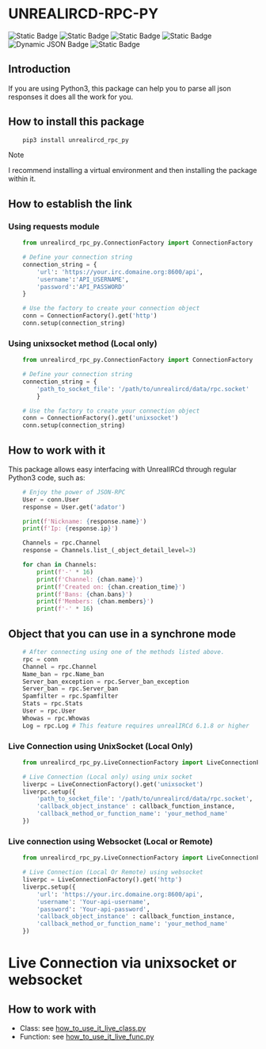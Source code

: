 # UNREALIRCD-RPC-PY
![Static Badge](https://img.shields.io/badge/UnrealIRCd-6.2.2%20or%20later-green)
![Static Badge](https://img.shields.io/badge/Python3-3.10%20or%20later-green)
![Static Badge](https://img.shields.io/badge/Requests->=2.25.1-green)
![Static Badge](https://img.shields.io/badge/Websockets->=13.1-green)
![Dynamic JSON Badge](https://img.shields.io/badge/dynamic/json?url=https%3A%2F%2Fraw.githubusercontent.com%2Fadator85%2Funrealircd_rpc_py%2Fmain%2Fversion.json&query=version&label=Current%20Version)
![Static Badge](https://img.shields.io/badge/Maintained-Yes-green)


## Introduction
If you are using Python3, this package can help you to parse all json responses it does all the work for you.

## How to install this package
```bash
    pip3 install unrealircd_rpc_py
```
> [!NOTE]
> I recommend installing a virtual environment and then installing the package within it.

## How to establish the link
### Using requests module
```python
    from unrealircd_rpc_py.ConnectionFactory import ConnectionFactory

    # Define your connection string
    connection_string = {
        'url': 'https://your.irc.domaine.org:8600/api',
        'username':'API_USERNAME',
        'password':'API_PASSWORD'
    }

    # Use the factory to create your connection object
    conn = ConnectionFactory().get('http')
    conn.setup(connection_string)
```
### Using unixsocket method (Local only)
```python
    from unrealircd_rpc_py.ConnectionFactory import ConnectionFactory

    # Define your connection string
    connection_string = {
        'path_to_socket_file': '/path/to/unrealircd/data/rpc.socket'
        }

    # Use the factory to create your connection object
    conn = ConnectionFactory().get('unixsocket')
    conn.setup(connection_string)
```

## How to work with it
This package allows easy interfacing with UnrealIRCd through regular Python3 code, such as:
```python
    # Enjoy the power of JSON-RPC
    User = conn.User
    response = User.get('adator')

    print(f'Nickname: {response.name}')
    print(f'Ip: {response.ip}')

    Channels = rpc.Channel
    response = Channels.list_(_object_detail_level=3)

    for chan in Channels:
        print(f'-' * 16)
        print(f'Channel: {chan.name}')
        print(f'Created on: {chan.creation_time}')
        print(f'Bans: {chan.bans}')
        print(f'Members: {chan.members}')
        print(f'-' * 16)
```
## Object that you can use in a synchrone mode
```python
    # After connecting using one of the methods listed above.
    rpc = conn
    Channel = rpc.Channel
    Name_ban = rpc.Name_ban
    Server_ban_exception = rpc.Server_ban_exception
    Server_ban = rpc.Server_ban
    Spamfilter = rpc.Spamfilter
    Stats = rpc.Stats
    User = rpc.User
    Whowas = rpc.Whowas
    Log = rpc.Log # This feature requires unrealIRCd 6.1.8 or higher

```

### Live Connection using UnixSocket (Local Only)
```python
    from unrealircd_rpc_py.LiveConnectionFactory import LiveConnectionFactory

    # Live Connection (Local only) using unix socket
    liverpc = LiveConnectionFactory().get('unixsocket')
    liverpc.setup({
        'path_to_socket_file': '/path/to/unrealircd/data/rpc.socket',
        'callback_object_instance' : callback_function_instance,
        'callback_method_or_function_name': 'your_method_name'
    })
```
### Live connection using Websocket (Local or Remote)
```python
    from unrealircd_rpc_py.LiveConnectionFactory import LiveConnectionFactory

    # Live Connection (Local Or Remote) using websocket
    liverpc = LiveConnectionFactory().get('http')
    liverpc.setup({
        'url': 'https://your.irc.domaine.org:8600/api',
        'username': 'Your-api-username',
        'password': 'Your-api-password',
        'callback_object_instance' : callback_function_instance,
        'callback_method_or_function_name': 'your_method_name'
    })
```
# Live Connection via unixsocket or websocket
## How to work with
-  Class: see [how_to_use_it_live_class.py](https://github.com/adator85/unrealircd_rpc_py/blob/main/how_to_use_it_live_class.py)
-  Function: see [how_to_use_it_live_func.py](https://github.com/adator85/unrealircd_rpc_py/blob/main/how_to_use_it_live_func.py)